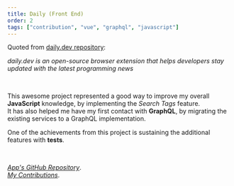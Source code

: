 ```yaml
---
title: Daily (Front End)
order: 2
tags: ["contribution", "vue", "graphql", "javascript"]
---
```


Quoted from [daily.dev repository](https://github.com/dailydotdev/daily):    

<p style="margin-top: .7rem">
  <i>
    daily.dev is an open-source browser extension that helps developers stay updated with the latest programming news
  </i>
</p>

<br>

This awesome project represented a good way to improve my overall **JavaScript** knowledge, by implementing the _Search Tags_ feature.   
It has also helped me have my first contact with **GraphQL**, by migrating the existing services to a GraphQL implementation.

One of the achievements from this project is sustaining the additional features with **tests**.


<br>

[*App's GitHub Repository*](https://github.com/dailydotdev/daily-apps).  
[*My Contributions*](https://github.com/dailydotdev/daily-apps/commits?author=Andrei0872).